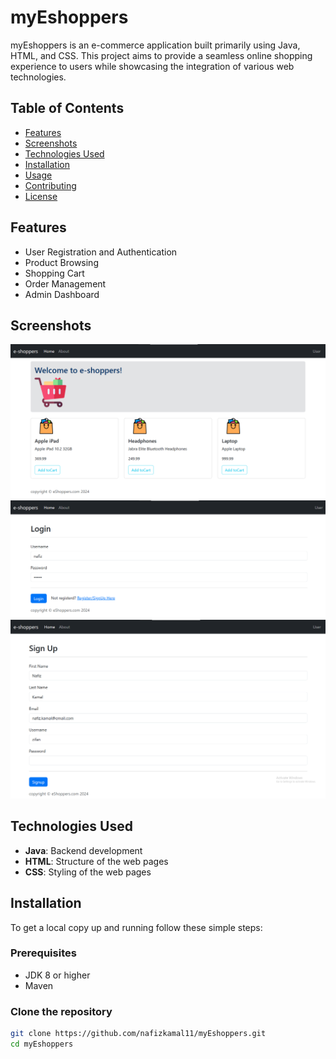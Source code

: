 # myEshoppers

myEshoppers is an e-commerce application built primarily using Java, HTML, and CSS. This project aims to provide a seamless online shopping experience to users while showcasing the integration of various web technologies.

## Table of Contents
- [Features](#features)
- [Screenshots](#screenshots)
- [Technologies Used](#technologies-used)
- [Installation](#installation)
- [Usage](#usage)
- [Contributing](#contributing)
- [License](#license)

## Features
- User Registration and Authentication
- Product Browsing
- Shopping Cart
- Order Management
- Admin Dashboard

## Screenshots
![Home](src/main/resources/static/img/demo/home.png)
![Login](src/main/resources/static/img/demo/login.png)
![Signup](src/main/resources/static/img/demo/signup.png)

## Technologies Used
- **Java**: Backend development
- **HTML**: Structure of the web pages
- **CSS**: Styling of the web pages

## Installation
To get a local copy up and running follow these simple steps:

### Prerequisites
- JDK 8 or higher
- Maven

### Clone the repository
```bash
git clone https://github.com/nafizkamal11/myEshoppers.git
cd myEshoppers
```

